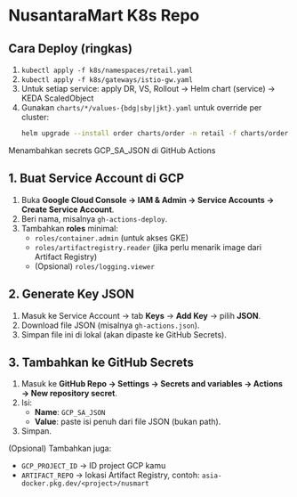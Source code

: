 # NusantaraMart K8s Repo

## Cara Deploy (ringkas)
1. `kubectl apply -f k8s/namespaces/retail.yaml`
2. `kubectl apply -f k8s/gateways/istio-gw.yaml`
3. Untuk setiap service: apply DR, VS, Rollout → Helm chart (service) → KEDA ScaledObject
4. Gunakan `charts/*/values-{bdg|sby|jkt}.yaml` untuk override per cluster:
   ```bash
   helm upgrade --install order charts/order -n retail -f charts/order/values-bdg.yaml
   ```

Menambahkan secrets GCP_SA_JSON di GitHub Actions

## 1. Buat Service Account di GCP
1. Buka **Google Cloud Console → IAM & Admin → Service Accounts → Create Service Account**.  
2. Beri nama, misalnya `gh-actions-deploy`.  
3. Tambahkan **roles** minimal:
   - `roles/container.admin` (untuk akses GKE)
   - `roles/artifactregistry.reader` (jika perlu menarik image dari Artifact Registry)
   - (Opsional) `roles/logging.viewer`

## 2. Generate Key JSON
1. Masuk ke Service Account → tab **Keys** → **Add Key** → pilih **JSON**.  
2. Download file JSON (misalnya `gh-actions.json`).  
3. Simpan file ini di lokal (akan dipaste ke GitHub Secrets).

## 3. Tambahkan ke GitHub Secrets
1. Masuk ke **GitHub Repo → Settings → Secrets and variables → Actions → New repository secret**.  
2. Isi:
   - **Name**: `GCP_SA_JSON`
   - **Value**: paste isi penuh dari file JSON (bukan path).  
3. Simpan.

(Opsional) Tambahkan juga:
- `GCP_PROJECT_ID` → ID project GCP kamu
- `ARTIFACT_REPO` → lokasi Artifact Registry, contoh: `asia-docker.pkg.dev/<project>/nusmart`
